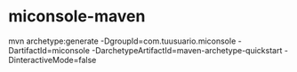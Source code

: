 # miconsole-maven



mvn archetype:generate -DgroupId=com.tuusuario.miconsole -DartifactId=miconsole -DarchetypeArtifactId=maven-archetype-quickstart -DinteractiveMode=false